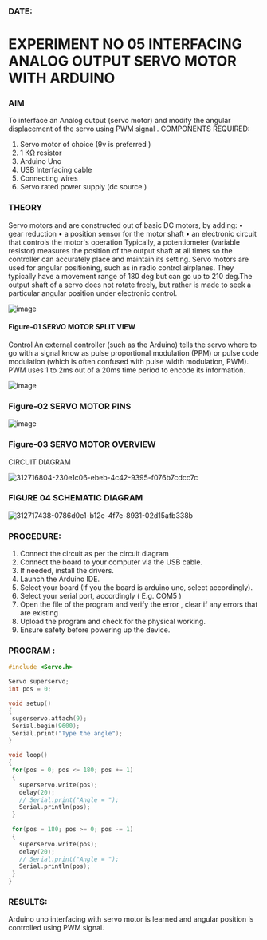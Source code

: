 ### DATE: 


# EXPERIMENT NO 05 INTERFACING ANALOG OUTPUT SERVO MOTOR WITH ARDUINO

### AIM
To interface an Analog output (servo motor) and modify the angular displacement of the servo using PWM signal .
COMPONENTS REQUIRED:
1.	Servo motor of choice (9v is preferred )
2.	1 KΩ resistor 
3.	Arduino Uno 
4.	USB Interfacing cable 
5.	Connecting wires 
6.	Servo rated power supply (dc source )


### THEORY
Servo motors and are constructed out of basic DC motors, by adding:
•	 gear reduction
•	 a position sensor for the motor shaft
•	 an electronic circuit that controls the motor's operation
Typically, a potentiometer (variable resistor) measures the position of the output shaft at all times so the controller can accurately place and maintain its setting.
Servo motors are used for angular positioning, such as in radio control airplanes.  They typically have a movement range of 180 deg but can go up to 210 deg.The output shaft of a servo does not rotate freely, but rather is made to seek a particular angular position under electronic control. 


![image](https://user-images.githubusercontent.com/36288975/163544439-1f477927-fcd4-42f0-9ce4-c863fdbf1210.png)



#### Figure-01 SERVO MOTOR SPLIT VIEW 
Control 
An external controller (such as the Arduino) tells the servo where to go with a signal know as pulse proportional modulation (PPM) or pulse code modulation (which is often confused with pulse width modulation, PWM). PWM uses 1 to 2ms out of a 20ms time period to encode its information.
 
 
 ![image](https://user-images.githubusercontent.com/36288975/163544482-3027136f-7135-4f3d-a23f-8dc2fe04194d.png)

### Figure-02 SERVO MOTOR PINS

 ![image](https://user-images.githubusercontent.com/36288975/163544513-ca497421-e6ba-4f91-871f-5cfba77f22a8.png)


### Figure-03 SERVO MOTOR OVERVIEW 

 



 





CIRCUIT DIAGRAM
 
 
![312716804-230e1c06-ebeb-4c42-9395-f076b7cdcc7c](https://github.com/KesavDeepak/EXPERIMENT-NO--05-INTERFACING-ANALOG-OUTPUT-SERVO-MOTOR-WITH-ARDUINO-/assets/139336019/4fb0fe5e-7659-486c-a8a7-a567a7c4e7ca)

### FIGURE 04 SCHEMATIC DIAGRAM

![312717438-0786d0e1-b12e-4f7e-8931-02d15afb338b](https://github.com/KesavDeepak/EXPERIMENT-NO--05-INTERFACING-ANALOG-OUTPUT-SERVO-MOTOR-WITH-ARDUINO-/assets/139336019/5a5fb6c6-81c8-4242-9cef-aa52b2002441)

### PROCEDURE:
1.	Connect the circuit as per the circuit diagram 
2.	Connect the board to your computer via the USB cable.
3.	If needed, install the drivers.
4.	Launch the Arduino IDE.
5.	Select your board (If you the board is arduino uno, select accordingly).
6.	Select your serial port, accordingly ( E.g. COM5 )
7.	Open the file of the program  and verify the error , clear if any errors that are existing 
8.	Upload the program and check for the physical working. 
9.	Ensure safety before powering up the device.


### PROGRAM :
 ``` c++
#include <Servo.h>

Servo superservo;
int pos = 0;

void setup()
{
  superservo.attach(9);
  Serial.begin(9600);
  Serial.print("Type the angle");
}

void loop()
{
  for(pos = 0; pos <= 180; pos += 1)
  {
    superservo.write(pos);
    delay(20);
    // Serial.print("Angle = ");
    Serial.println(pos);
  }
  
  for(pos = 180; pos >= 0; pos -= 1)
  {
    superservo.write(pos);
    delay(20);
    // Serial.print("Angle = ");
    Serial.println(pos);
  }
}
```









### RESULTS: 
Arduino uno interfacing with servo motor is learned and angular position is controlled using PWM signal.
